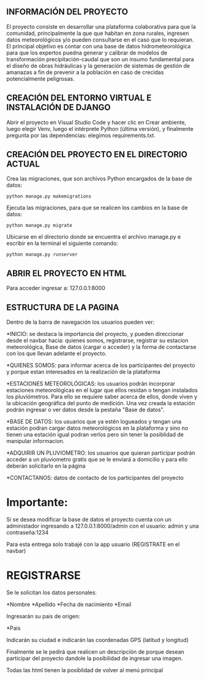 ## INFORMACIÓN DEL PROYECTO

El proyecto consiste en desarrollar una plataforma colaborativa para que la comunidad, principalmente la que que habitan en zona rurales, ingresen datos meteorológicos y/o pueden consultarse en el caso que lo requieran. 
El  principal objetivo es contar con una base de datos hidrometeorológica para que los expertos puedna generar y calibrar de modelos de transformación precipitación-caudal que son un insumo fundamental para el diseño de obras hidráulicas y la generación de sistemas de gestión de amanazas a fin de prevenir a la población en caso de crecidas potencialmente peligrosas.

## CREACIÓN DEL ENTORNO VIRTUAL E INSTALACIÓN DE DJANGO

Abrir el proyecto en Visual Studio Code y hacer clic en Crear ambiente, luego elegir Venv, luego el intérprete Python (última versión), y finalmente pregunta por las dependencias: elegimos requirements.txt. 

## CREACIÓN DEL PROYECTO EN EL DIRECTORIO ACTUAL

Crea las migraciones, que son archivos Python encargados de la base de datos:

`python manage.py makemigrations`

Ejecuta las migraciones, para que se realicen los cambios en la base de datos:

`python manage.py migrate`

Ubicarse en el directorio donde se encuentra el archivo manage.py e escribir en la terminal el siguiente comando:

`python manage.py runserver`

## ABRIR EL PROYECTO EN HTML  

Para acceder ingresar a:
127.0.0.1:8000

## ESTRUCTURA DE LA PAGINA 

Dentro de la barra de navegación los usuarios pueden ver:

*INICIO: se destaca la importancia del proyecto, y pueden direccionar desde el navbar hacia: quienes somos, registrarse, registrar su estacion meteorológica, Base de datos (cargar o acceder) y la forma de contactarse con los que llevan adelante el proyecto.

*QUIENES SOMOS: para informar acerca de los participantes del proyecto y porque estan interesados en la realización de la plataforma

*ESTACIONES METEOROLÓGICAS: los usuarios podrán incorporar estaciones meteorológicas en el lugar que ellos residan o tengan instalados los pluviómetros. Para ello se requiere saber acerca de ellos, donde viven y la ubicación geográfica del punto de medición. Una vez creada la estación podrán ingresar o ver datos desde la pestaña "Base de datos".

*BASE DE DATOS: los usuarios que ya estén logueados y tengan una estación podran cargar datos meteorológicos en la plataforma y sino no tienen una estación igual podran verlos pero sin tener la posiblidad de manipular informacíon.

*ADQUIRIR UN PLUVIOMETRO: los usuarios que quieran participar podrán acceder a un pluviometro gratis que se le enviará a domicilio y para ello deberán solicitarlo en la página

*CONTACTANOS: datos de contacto de los participantes del proyecto 

# Importante:
Si se desea modificar la base de datos el proyecto cuenta con un administador ingresando a 127.0.0.1:8000/admin con el usuario: admin y una contraseña:1234

Para esta entrega solo trabajé con la app usuario (REGISTRATE en el navbar)

# REGISTRARSE

Se le solicitan los datos personales:

*Nombre
*Apellido
*Fecha de nacimiento
*Email

Ingresarán su pais de origen:

*Pais

Indicarán su ciudad e indicarán las coordenadas GPS (latitud y longitud)

Finalmente se le pedirá que realicen un descripción de porque desean participar del proyecto dandole la posibilidad de ingresar una imagen.

Todas las html tienen la posiblidad de volver al menú principal






